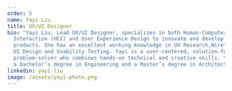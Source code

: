 ```yaml
---
order: 5
name: Yayi Liu
title: UX/UI Designer
bio: "Yayi Liu, Lead UX/UI Designer, specializes in both Human-Computer
  Interaction (HCI) and User Experience Design to innovate and develop digital
  products. She has an excellent working knowledge in UX Research,Wireframing,
  UI Design and Usability Testing. Yayi is a user-centered, solution-focused
  problem-solver who combines hands-on technical and creative skills. Yayi holds
  a bachelor’s degree in Engineering and a Master’s degree in Architecture.  "
linkedin: yayi-liu
image: /assets/yayi-photo.png
---
```


